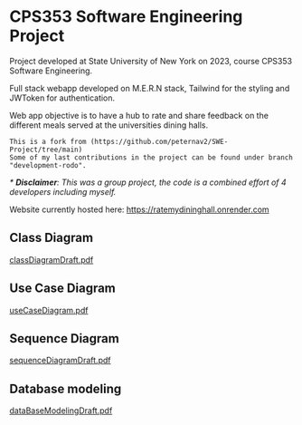 # CPS353 Software Engineering Project
Project developed at State University of New York on 2023, course CPS353 Software Engineering.

Full stack webapp developed on M.E.R.N stack, Tailwind for the styling and JWToken for authentication.

Web app objective is to have a hub to rate and share feedback on the different meals served at the universities dining halls.

    This is a fork from (https://github.com/peternav2/SWE-Project/tree/main)
    Some of my last contributions in the project can be found under branch "development-rodo". 

_* **Disclaimer**: This was a group project, the code is a combined effort of 4 developers including myself._

Website currently hosted here: https://ratemydininghall.onrender.com


## Class Diagram
[classDiagramDraft.pdf](https://github.com/RodoJML/CPS353_SoftwareEngineering_Project/files/12785816/classDiagramDraft.pdf)

## Use Case Diagram
[useCaseDiagram.pdf](https://github.com/RodoJML/CPS353_SoftwareEngineering_Project/files/12785831/useCaseDiagram.pdf)

## Sequence Diagram
[sequenceDiagramDraft.pdf](https://github.com/RodoJML/CPS353_SoftwareEngineering_Project/files/12785846/sequenceDiagramDraft.pdf)

## Database modeling
[dataBaseModelingDraft.pdf](https://github.com/RodoJML/CPS353_SoftwareEngineering_Project/files/12785847/dataBaseModelingDraft.pdf)
